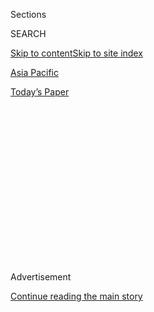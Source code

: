 <div id="app">

<div>

<div>

<div>

<div class="NYTAppHideMasthead css-1q2w90k e1suatyy0">

<div class="section css-ui9rw0 e1suatyy2">

<div class="css-eph4ug er09x8g0">

<div class="css-6n7j50">

</div>

<span class="css-1dv1kvn">Sections</span>

<div class="css-10488qs">

<span class="css-1dv1kvn">SEARCH</span>

</div>

[Skip to content](#site-content)[Skip to site index](#site-index)

</div>

<div id="masthead-section-label" class="css-1wr3we4 eaxe0e00">

[Asia
Pacific](https://www.nytimes.com/section/world/asia)

</div>

<div class="css-10698na e1huz5gh0">

</div>

</div>

<div id="masthead-bar-one" class="section hasLinks css-15hmgas e1csuq9d3">

<div class="css-uqyvli e1csuq9d0">

</div>

<div class="css-1uqjmks e1csuq9d1">

</div>

<div class="css-9e9ivx">

[](https://myaccount.nytimes.com/auth/login?response_type=cookie&client_id=vi)

</div>

<div class="css-1bvtpon e1csuq9d2">

[Today’s
Paper](https://www.nytimes.com/section/todayspaper)

</div>

</div>

</div>

</div>

<div data-aria-hidden="false">

<div id="site-content" data-role="main">

<div>

<div class="css-1aor85t" style="opacity:0.000000001;z-index:-1;visibility:hidden">

<div class="css-1hqnpie">

<div class="css-epjblv">

<span class="css-17xtcya">[Asia
Pacific](/section/world/asia)</span><span class="css-x15j1o">|</span><span class="css-fwqvlz">Brushing
Aside Opponents, Beijing Imposes Security Law on Hong
Kong</span>

</div>

<div class="css-k008qs">

<div class="css-1iwv8en">

<span class="css-18z7m18"></span>

<div>

</div>

</div>

<span class="css-1n6z4y">https://nyti.ms/2YLdyoH</span>

<div class="css-1705lsu">

<div class="css-4xjgmj">

<div class="css-4skfbu" data-role="toolbar" data-aria-label="Social Media Share buttons, Save button, and Comments Panel with current comment count" data-testid="share-tools">

  - 
  - 
  - 
  - 
    
    <div class="css-6n7j50">
    
    </div>

  - 
  - 

</div>

</div>

</div>

</div>

</div>

</div>

<div id="NYT_TOP_BANNER_REGION" class="css-13pd83m">

</div>

<div id="top-wrapper" class="css-1sy8kpn">

<div id="top-slug" class="css-l9onyx">

Advertisement

</div>

[Continue reading the main
story](#after-top)

<div class="ad top-wrapper" style="text-align:center;height:100%;display:block;min-height:250px">

<div id="top" class="place-ad" data-position="top" data-size-key="top">

</div>

</div>

<div id="after-top">

</div>

</div>

<div>

<div id="sponsor-wrapper" class="css-1hyfx7x">

<div id="sponsor-slug" class="css-19vbshk">

Supported by

</div>

[Continue reading the main
story](#after-sponsor)

<div id="sponsor" class="ad sponsor-wrapper" style="text-align:center;height:100%;display:block">

</div>

<div id="after-sponsor">

</div>

</div>

<div class="css-186x18t">

News Analysis

</div>

<div class="css-1vkm6nb ehdk2mb0">

# Brushing Aside Opponents, Beijing Imposes Security Law on Hong Kong

</div>

In passing the rules, China’s leaders faced down the democracy movement
in Hong Kong and shrugged off opposition from the Trump administration.

<div class="css-79elbk" data-testid="photoviewer-wrapper">

<div class="css-z3e15g" data-testid="photoviewer-wrapper-hidden">

</div>

<div class="css-1a48zt4 ehw59r15" data-testid="photoviewer-children">

![<span class="css-16f3y1r e13ogyst0" data-aria-hidden="true">A
billboard promoting China’s national security law in Hong Kong on
Monday. Some critics said the law was a potentially fatal blow to the
“One Country, Two Systems” framework that preserved the territory’s
distinctive
status.</span><span class="css-cnj6d5 e1z0qqy90" itemprop="copyrightHolder"><span class="css-1ly73wi e1tej78p0">Credit...</span><span><span>Lam
Yik Fei for The New York
Times</span></span></span>](https://static01.nyt.com/images/2020/06/30/world/30hk-rules-analysis-1/merlin_174058368_3c3933ca-3a48-43fb-a677-a2920d8fa6f3-articleLarge.jpg?quality=75&auto=webp&disable=upscale)

</div>

</div>

<div class="css-18e8msd">

<div class="css-pdw9fk epjyd6m0">

<div class="css-1txwxcy ey68jwv0" data-aria-hidden="true">

[![Chris
Buckley](https://static01.nyt.com/images/2018/10/08/multimedia/author-chris-buckley/author-chris-buckley-thumbLarge.png
"Chris Buckley")](https://www.nytimes.com/by/chris-buckley)[![Keith
Bradsher](https://static01.nyt.com/images/2018/10/08/multimedia/author-keith-bradsher/author-keith-bradsher-thumbLarge.png
"Keith Bradsher")](https://www.nytimes.com/by/keith-bradsher)

</div>

<div class="css-1baulvz">

By [<span class="css-1baulvz" itemprop="name">Chris
Buckley</span>](https://www.nytimes.com/by/chris-buckley) and
[<span class="css-1baulvz last-byline" itemprop="name">Keith
Bradsher</span>](https://www.nytimes.com/by/keith-bradsher)

</div>

</div>

  - 
    
    <div class="css-ld3wwf e16638kd2">
    
    June 30,
    2020
    
    </div>

  - 
    
    <div class="css-4xjgmj">
    
    <div class="css-d8bdto" data-role="toolbar" data-aria-label="Social Media Share buttons, Save button, and Comments Panel with current comment count" data-testid="share-tools">
    
      - 
      - 
      - 
      - 
        
        <div class="css-6n7j50">
        
        </div>
    
      - 
      - 
    
    </div>
    
    </div>

</div>

<div class="css-mdjrty">

[阅读简体中文版](https://cn.nytimes.com/china/20200701/china-critics-security-law-hong-kong/ "Read in Simplified Chinese")[閱讀繁體中文版](https://cn.nytimes.com/china/20200701/china-critics-security-law-hong-kong/zh-ha "Read in Traditional Chinese")

</div>

</div>

<div class="section meteredContent css-1r7ky0e" name="articleBody" itemprop="articleBody">

<div class="css-1fanzo5 StoryBodyCompanionColumn">

<div class="css-53u6y8">

A year after protesters in Hong Kong jubilantly [defied Chinese
rule](https://www.nytimes.com/2019/07/01/world/asia/china-hong-kong-protest.html),
the national leader, Xi Jinping, has opened a long-term counteroffensive
in the territory, signing a sweeping [new security
law](https://www.nytimes.com/2020/06/29/world/asia/china-hong-kong-security-law-rules.html)on
Tuesday that sets obedience to Beijing above the former British colony’s
civil freedoms.

Conceived in secrecy and passed with intimidating speed, the law has
ignited uncertainty about the future of Hong Kong before any arrests
under its sweeping powers to quash political activity and speech that
challenge Beijing. Chinese officials and policy advisers have described
the security law as part of a “second return” for Hong Kong, one, they
suggest, that will scrub away a dangerous residue of Western influence
and liberal values.

The law released[to the
public](https://www.gld.gov.hk/egazette/pdf/20202444e/es220202444136.pdf)
near midnight lays out new crimes for subverting the government, seeking
to “split” Hong Kong from China, or “colluding” with foreign governments
or “external forces” to spy or gravely harm China — and authorizes life
imprisonment for the most serious cases.

“Nobody should underestimate the determination of the central
authorities to defend national security in Hong Kong,” the main Chinese
government office in the territory said in a
[statement](http://hm.people.com.cn/n1/2020/0630/c42272-31765400.html)
after the rules were approved.

</div>

</div>

<div class="css-1fanzo5 StoryBodyCompanionColumn">

<div class="css-53u6y8">

In imposing such expansive and drastic legislation, Communist Party
leaders in Beijing have faced down the pro-democracy movement in Hong
Kong. They have also shrugged off [opposition from the Trump
administration](https://www.nytimes.com/2020/05/27/us/politics/china-hong-kong-pompeo-trade.html)
and other governments, showing Mr. Xi’s determination to [remake the
territory](https://www.nytimes.com/2019/10/31/world/asia/hong-kong-protests-china.html)
on his authoritarian terms.

Some critics have described the law as a potentially fatal blow to the
“one country, two systems” political framework that preserved Hong
Kong’s distinctive status, freedoms and laws after China resumed
sovereignty in 1997. Even before taking effect, the law has created a
chill among the once-defiant activists who defined the protest movement.

“Hong Kong people understand this means the end of the ‘one country, two
systems’ model for the territory, and we are now reduced to being a city
like on the mainland, like Shenzhen or Shanghai,” said Joseph Cheng, a
longtime political scientist at City University of Hong Kong. “We will
have to behave like the people on the mainland.”

At the least, the new law complicates the delicate, often-convoluted
game that Hong Kong officials and judges have played since China took
back the territory. They have long tried to satisfy Beijing’s demands
for loyalty while seeking to assure people in Hong Kong that the
territory’s legal system remained insulated from politics, guarding
rights absent in mainland China.

</div>

</div>

<div class="css-1fanzo5 StoryBodyCompanionColumn">

<div class="css-53u6y8">

That straddling act has become increasingly unsteady in recent years as
China has [applied growing
pressure](https://www.nytimes.com/2014/09/01/world/asia/hong-kong-elections.html)on
the territory while protesters in Hong Kong have [pressed
back](https://www.nytimes.com/2014/09/29/world/asia/clashes-in-hong-kong.html),
demanding free elections and greater autonomy.

</div>

</div>

<div class="css-79elbk" data-testid="photoviewer-wrapper">

<div class="css-z3e15g" data-testid="photoviewer-wrapper-hidden">

</div>

<div class="css-1a48zt4 ehw59r15" data-testid="photoviewer-children">

![<span class="css-16f3y1r e13ogyst0" data-aria-hidden="true">Protesters
in Hong Kong this month. Four leading members of a youth opposition
organization at the forefront of protests last year said on Tuesday that
they had quit the
group.</span><span class="css-cnj6d5 e1z0qqy90" itemprop="copyrightHolder"><span class="css-1ly73wi e1tej78p0">Credit...</span><span>Lam
Yik Fei for The New York
Times</span></span>](https://static01.nyt.com/images/2020/06/30/world/30hk-rules-analysis-2/merlin_173473137_de6de108-5b5d-4be2-85d7-f94dbc5d7934-articleLarge.jpg?quality=75&auto=webp&disable=upscale)

</div>

</div>

<div class="css-1fanzo5 StoryBodyCompanionColumn">

<div class="css-53u6y8">

Now the security law — creating a murky realm of police agencies, crimes
defined by Beijing and judges picked by Hong Kong’s pro-Beijing leader —
is likely to make it harder to preserve the city’s nebulous status as a
semiautonomous enclave under a Communist Party-run superpower.

The law sets out plans to build a complex of agencies and offices in
Hong Kong dedicated to enforcing the rules. Those agencies will include
an arm of the Chinese national security apparatus that will have the
power to collect intelligence in Hong Kong, and handle cases when
central authorities decide that the local forces are not up to the job.

“It’s the most fundamental change since the handover,” said Danny
Gittings, an expert on Hong Kong’s legal status. “But that doesn’t mean
that the changes will be immediately apparent.”

So far, many companies in Hong Kong [appear
confident](https://www.nytimes.com/2020/06/30/business/china-hong-kong-security-law-business.html)
that commerce and contracts will remain largely untouched by the law.
Hong Kong officials have said that only a small number of people would
be targeted by the rules, and the territory is likely to preserve some
room for criticism of the Communist Party of the kind forbidden inside
mainland China.

“The law will not affect Hong Kong’s renowned judicial independence,”
Carrie Lam, the chief executive of Hong Kong, who serves with Beijing’s
blessing, [said in a video
speech](https://www.info.gov.hk/gia/general/202006/30/P2020063000655.htm)
to the United Nations Human Rights Council on Tuesday. “It will not
affect legitimate rights and freedoms of individuals.”

Still, the law may bite faster and sharper than some expect, including
in education, where the party has warned against Western influence and
dissenting ideas that challenge official Chinese history and values. The
law cites schools as one of the targets for tighter control.

</div>

</div>

<div class="css-1fanzo5 StoryBodyCompanionColumn">

<div class="css-53u6y8">

Hong Kong politicians loyal to Beijing and Chinese policy advisers have
called for the rules to be enforced swiftly and vigorously,
extinguishing any possible recurrence of the protests that hit Hong Kong
last year.

Four leading members of Demosisto, a youth opposition organization at
the forefront of protests last year, said on Tuesday that they had quit
the group, citing risks from the law. Two pro-independence groups, Hong
Kong National Front and Studentlocalism, said they would end activities
in the territory.

The law, which was approved unanimously by the Standing Committee of the
National People’s Congress, an elite arm of the party-controlled
legislature, went into force an hour before the 23rd anniversary of Hong
Kong’s handover to China. The July 1 anniversary has usually been a day
for big street protests in Hong Kong, which have been muted for months.

“If the new security law can succeed in doing what Beijing’s rhetoric
anticipates, such protests will be a thing of the past,” said Suzanne
Pepper, an independent political analyst who has long lived in Hong
Kong. “Open political debate and dissent that Hong Kong has enjoyed for
the past 20 years will fade into
self-censorship.”

</div>

</div>

<div class="css-79elbk" data-testid="photoviewer-wrapper">

<div class="css-z3e15g" data-testid="photoviewer-wrapper-hidden">

</div>

<div class="css-1a48zt4 ehw59r15" data-testid="photoviewer-children">

<div class="css-1xdhyk6 erfvjey0">

<span class="css-1ly73wi e1tej78p0">Image</span>

<div class="css-zjzyr8">

<div data-testid="lazyimage-container" style="height:257.77777777777777px">

</div>

</div>

</div>

<span class="css-16f3y1r e13ogyst0" data-aria-hidden="true">The central
business district of Hong Kong. So far, many companies in Hong Kong
appear confident that commerce and contracts will remain largely
untouched by the
law.</span><span class="css-cnj6d5 e1z0qqy90" itemprop="copyrightHolder"><span class="css-1ly73wi e1tej78p0">Credit...</span><span>Lam
Yik Fei for The New York Times</span></span>

</div>

</div>

<div class="css-1fanzo5 StoryBodyCompanionColumn">

<div class="css-53u6y8">

Under the law that defines Hong Kong’s special status in China, the
territory’s authorities were supposed to create their own national
security law. But successive leaders of Hong Kong never pushed the
legislation through, and Chinese leaders have said they had no choice
but to step in and impose a law.

The swift passage has reflected their fury at the pro-democracy protests
that shook Hong Kong for months last year, as well as their shifting
diagnosis of the causes.

</div>

</div>

<div class="css-1fanzo5 StoryBodyCompanionColumn">

<div class="css-53u6y8">

During a recent seminar on the security legislation, Zhang Xiaoming, a
top Chinese official who helps oversee Hong Kong policy, suggested that
the territory’s basic problem was that its citizens had not been
effectively immersed in party-blessed values, including acceptance that
Hong Kong is an integral part of China, with Beijing setting the terms.

Chinese officials had been saying that the discontent in Hong Kong had
economic roots, and the cure lay in cheaper housing and better jobs.

“Hong Kong’s main problem is not an economic one,” Mr. Zhang
[said](https://www.hmo.gov.cn/gab/bld/zxm/gzdt/202006/t20200608_21923.html)in
the video speech in June. “It’s a political problem, and it’s focused on
the fundamental question of what kind of Hong Kong we should build.”

Growing hostility between China and the United States has deepened
Communist Party leaders’ worry about Western influence in Hong Kong.
Pro-Beijing politicians in Hong Kong and Chinese state media have
[described protests in the
territory](https://www.nytimes.com/2014/10/31/world/asia/dan-garrett-hong-kong-protests.html)
as the handiwork of Western intelligence operatives trying to topple the
Communist
Party.

</div>

</div>

<div class="css-79elbk" data-testid="photoviewer-wrapper">

<div class="css-z3e15g" data-testid="photoviewer-wrapper-hidden">

</div>

<div class="css-1a48zt4 ehw59r15" data-testid="photoviewer-children">

<div class="css-1xdhyk6 erfvjey0">

<span class="css-1ly73wi e1tej78p0">Image</span>

<div class="css-zjzyr8">

<div data-testid="lazyimage-container" style="height:257.77777777777777px">

</div>

</div>

</div>

<span class="css-16f3y1r e13ogyst0" data-aria-hidden="true">A rally in
support of the security law in Hong Kong on
Tuesday.</span><span class="css-cnj6d5 e1z0qqy90" itemprop="copyrightHolder"><span class="css-1ly73wi e1tej78p0">Credit...</span><span>Lam
Yik Fei for The New York Times</span></span>

</div>

</div>

<div class="css-1fanzo5 StoryBodyCompanionColumn">

<div class="css-53u6y8">

“Beijing is particularly wary about Hong Kong being used by the U.S. and
some of its Western allies as a pawn to contain China’s rise,” said Lau
Siu-kai, a former senior Hong Kong government official who is now a
prominent adviser to Beijing.

The Trump administration did not even wait for the official law before
taking steps. The administration on Monday [extended to Hong
Kong](https://www.nytimes.com/2020/06/29/business/economy/us-halts-high-tech-exports-hong-kong.html)
a ban it had long imposed on the sale to mainland China of advanced
technology with potential military applications.

</div>

</div>

<div class="css-1fanzo5 StoryBodyCompanionColumn">

<div class="css-53u6y8">

“The United States will not stand idly by while China swallows Hong Kong
into its authoritarian maw,” Secretary of State Mike Pompeo said in a
statement after the law passed.

A big test of the law lies in the Hong Kong courts, which have a long
tradition of independent decisions. But the law is wired with provisions
that appear designed to ward off attempts by courts and local lawmakers
to hem in its powers.

The Standing Committee of China’s National People’s Congress holds final
power over how to interpret the rules. And whenever the law comes into
conflict with Hong Kong laws and regulations, the local rules must give
way.

“Beijing will be able to exert influence at every key stage of
fortifying national security, both directly and indirectly through
personnel accountable to it,” said [Cora
Chan](https://www.law.hku.hk/academic_staff/cora-chan/), an associate
professor of law at the University of Hong Kong who has studied [China’s
drive for security
legislation](https://www.bloomsburyprofessional.com/uk/chinas-national-security-9781509928156/).

Still, Hong Kong may not see a deluge of prosecutions under the new law.
In mainland China, the police and prosecutors charge people under state
security crimes relatively rarely, often preferring to imprison
dissidents and other political foes under other, less prominent charges,
such as fraud or stirring up trouble.

In the decade leading up to 2016, the last year for which detailed
statistics are available, Chinese courts finished cases on state
security charges against 8,640 defendants, according the Dui Hua
Foundation, a group based in San Francisco that monitors human rights in
China.

The great majority of the defendants in these mainland Chinese security
trials were members of ethnic minorities, mostly Uighurs and Tibetans,
convicted of promoting ethnic separatism, a broad charge that can be
used against anyone who questions Chinese rule, a forthcoming report
from the foundation
shows.

</div>

</div>

<div class="css-79elbk" data-testid="photoviewer-wrapper">

<div class="css-z3e15g" data-testid="photoviewer-wrapper-hidden">

</div>

<div class="css-1a48zt4 ehw59r15" data-testid="photoviewer-children">

<div class="css-1xdhyk6 erfvjey0">

<span class="css-1ly73wi e1tej78p0">Image</span>

<div class="css-zjzyr8">

<div data-testid="lazyimage-container" style="height:255.84444444444446px">

</div>

</div>

</div>

<span class="css-16f3y1r e13ogyst0" data-aria-hidden="true">China’s
leader, Xi Jinping, center, at the National People's Congress in Beijing
last month. Mr. Xi signed off on the law
Tuesday.</span><span class="css-cnj6d5 e1z0qqy90" itemprop="copyrightHolder"><span class="css-1ly73wi e1tej78p0">Credit...</span><span>Kevin
Frayer/Getty Images</span></span>

</div>

</div>

<div class="css-1fanzo5 StoryBodyCompanionColumn">

<div class="css-53u6y8">

Macau, a former Portuguese colony nearby that like Hong Kong is now a
special administrative region of China, adopted a somewhat similar
national security law 11 years ago but has yet to prosecute anyone under
it.

Even without prosecution, the sheer scope of the Hong Kong law may prove
a deterrent.

The new law ordered the Hong Kong government to ensure that media and
internet services adhere to national security priorities, a demand that
could cut into the territory’s lively undergrowth of independent civic
groups and news outlets. The law also polices people beyond the borders
of the territory.

The law “confirmed the central government’s comprehensive control over
the security sphere in Hong Kong,” said Tian Feilong, an associate
professor of law at Beihang University in Beijing who specializes in the
territory’s legal system. “Hong Kong society will have to make major
adjustments in political and cultural life as this law takes effect.”

</div>

</div>

<div>

</div>

<div class="css-1fanzo5 StoryBodyCompanionColumn">

<div class="css-53u6y8">

</div>

</div>

</div>

<div>

</div>

<div>

</div>

<div>

</div>

<div>

<div id="bottom-wrapper" class="css-1ede5it">

<div id="bottom-slug" class="css-l9onyx">

Advertisement

</div>

[Continue reading the main
story](#after-bottom)

<div id="bottom" class="ad bottom-wrapper" style="text-align:center;height:100%;display:block;min-height:90px">

</div>

<div id="after-bottom">

</div>

</div>

</div>

</div>

</div>

## Site Index

<div>

</div>

## Site Information Navigation

  - [© <span>2020</span> <span>The New York Times
    Company</span>](https://help.nytimes.com/hc/en-us/articles/115014792127-Copyright-notice)

<!-- end list -->

  - [NYTCo](https://www.nytco.com/)
  - [Contact
    Us](https://help.nytimes.com/hc/en-us/articles/115015385887-Contact-Us)
  - [Work with us](https://www.nytco.com/careers/)
  - [Advertise](https://nytmediakit.com/)
  - [T Brand Studio](http://www.tbrandstudio.com/)
  - [Your Ad
    Choices](https://www.nytimes.com/privacy/cookie-policy#how-do-i-manage-trackers)
  - [Privacy](https://www.nytimes.com/privacy)
  - [Terms of
    Service](https://help.nytimes.com/hc/en-us/articles/115014893428-Terms-of-service)
  - [Terms of
    Sale](https://help.nytimes.com/hc/en-us/articles/115014893968-Terms-of-sale)
  - [Site
    Map](https://spiderbites.nytimes.com)
  - [Help](https://help.nytimes.com/hc/en-us)
  - [Subscriptions](https://www.nytimes.com/subscription?campaignId=37WXW)

</div>

</div>

</div>

</div>
